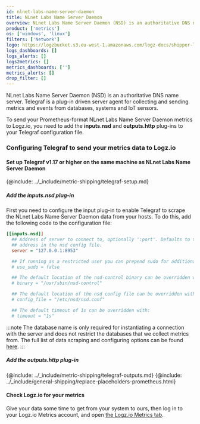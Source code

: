 ```yaml
---
id: nlnet-labs-name-server-daemon
title: NLnet Labs Name Server Daemon
overview: NLnet Labs Name Server Daemon (NSD) is an authoritative DNS name server. Telegraf is a plug-in driven server agent for collecting and sending metrics and events from databases, systems and IoT sensors.
product: ['metrics']
os: ['windows', 'linux']
filters: ['Network']
logo: https://logzbucket.s3.eu-west-1.amazonaws.com/logz-docs/shipper-logos/nsd.png
logs_dashboards: []
logs_alerts: []
logs2metrics: []
metrics_dashboards: ['']
metrics_alerts: []
drop_filter: []
---
```



NLnet Labs Name Server Daemon (NSD) is an authoritative DNS name server. Telegraf is a plug-in driven server agent for collecting and sending metrics and events from databases, systems and IoT sensors.

To send your Prometheus-format NLnet Labs Name Server Daemon metrics to Logz.io, you need to add the **inputs.nsd** and **outputs.http** plug-ins to your Telegraf configuration file.

### Configuring Telegraf to send your metrics data to Logz.io


#### Set up Telegraf v1.17 or higher on the same machine as NLnet Labs Name Server Daemon

{@include: ../_include/metric-shipping/telegraf-setup.md}

  
##### Add the inputs.nsd plug-in

First you need to configure the input plug-in to enable Telegraf to scrape the NLnet Labs Name Server Daemon data from your hosts. To do this, add the following code to the configuration file:


``` ini
[[inputs.nsd]]
  ## Address of server to connect to, optionally ':port'. Defaults to the
  ## address in the nsd config file.
  server = "127.0.0.1:8953"

  ## If running as a restricted user you can prepend sudo for additional access:
  # use_sudo = false

  ## The default location of the nsd-control binary can be overridden with:
  # binary = "/usr/sbin/nsd-control"

  ## The default location of the nsd config file can be overridden with:
  # config_file = "/etc/nsd/nsd.conf"

  ## The default timeout of 1s can be overridden with:
  # timeout = "1s"
```


:::note
The database name is only required for instantiating a connection with the server and does not restrict the databases that we collect metrics from. The full list of data scraping and configuring options can be found [here](https://github.com/influxdata/telegraf/blob/release-1.18/plugins/inputs/nsd/README.md).
:::
 

##### Add the outputs.http plug-in

{@include: ../_include/metric-shipping/telegraf-outputs.md}
{@include: ../_include/general-shipping/replace-placeholders-prometheus.html}

#### Check Logz.io for your metrics

Give your data some time to get from your system to ours, then log in to your Logz.io Metrics account, and open [the Logz.io Metrics tab](https://app.logz.io/#/dashboard/metrics/).


 
